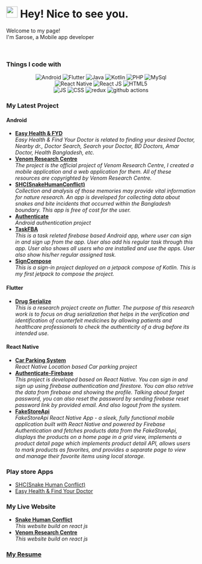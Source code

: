 <h1><img src="https://emojis.slackmojis.com/emojis/images/1531849430/4246/blob-sunglasses.gif?1531849430" width="30"/> Hey! Nice to see you.</h1>

<p>Welcome to my page! </br> I'm Sarose, a Mobile app developer </p> <br/>
<h3>Things I code with</h3>
<p align="center">
  <img alt="Android" src="https://img.shields.io/badge/%20-Android%20-blue" />
  <img alt="Flutter" src="https://img.shields.io/badge/%20-Flutter-yellowgreen" /> 
  <img alt="Java" src="https://img.shields.io/badge/%20-Java-green" /> 
  <img alt="Kotlin" src="https://img.shields.io/badge/%20-Kotlin-brightgreen" /> 
  <img alt="PHP" src="https://img.shields.io/badge/%20-PHP-orange" />  
  <img alt="MySql" src="https://img.shields.io/badge/%20-MySql-%23F29111" /> <br/>
  <img alt="React Native" src="https://img.shields.io/badge/%20-React%20Native-blue" /> 

  <img alt="React JS" src="https://img.shields.io/badge/%20-React%20JS-blue" />  
  <img alt="HTML5" src="https://img.shields.io/badge/%20-HTML5-%23F29111" /> <br/>
  <img alt="JS" src="https://img.shields.io/badge/%20-JS-Green" /> 
  <img alt="CSS" src="https://img.shields.io/badge/%20-CSS-blue" /> 
    <img alt="redux" src="https://img.shields.io/badge/-Redux-764ABC?style=flat-square&logo=redux&logoColor=white" />
  <img alt="github actions" src="https://img.shields.io/badge/-Github_Actions-2088FF?style=flat-square&logo=github-actions&logoColor=white" />

 </p>

 
  <h3>My Latest Project</h3>
  <h4>Android</h4>
  <ul>
    <!--   <li><a href="https://github.com/Saruj-chy/DreamToCU"><b> Dream to CU</b></a><br/><i> The “Dream to Chittagong University” is a system which will helps the admission test seeker. It will be designed to help to reduce the suffering of the admission test seeker who are willing to participate in the admission test examination in the Chittagong University. </i></li> -->
  
  <li><a href="https://github.com/Saruj-chy/Easy-Health-FYD"><b> Easy Health & FYD </b></a><br/><i> Easy Health & Find Your Doctor is related to finding your desired Doctor, Nearby dr., Doctor Search, Search your Doctor, BD Doctors, Amar Doctor, Health Bangladesh, etc. </i></li>

  <li><a href="https://github.com/Saruj-chy/Venom_Research_Centre"><b> Venom Research Centre </b></a><br/><i> The project is the official project of Venom Research Centre, I created a mobile application and a web application for them. All of these resources are copyrighted by Venom Research Centre. </i></li>
  
   <li><a href="https://github.com/Saruj-chy/SHC_SnakeHumanConflict"><b> SHC(SnakeHumanConflict)</b></a><br/><i> Collection and analysis of those memories may provide vital information for nature research. An app is developed for collecting data about snakes and bite incidents that occurred within the Bangladesh boundary. This app is free of cost for the user. </i></li>
   <li><a href="https://github.com/Saruj-chy/Authenticate"><b> Authenticate</b></a><br/><i> Android authentication project</i></li>

   <li><a href="https://github.com/Saruj-chy/TaskFBA"><b> TaskFBA</b></a><br/><i> This is a task releted firebase based Android app, where user can sign in and sign up from the app. User also add his regular task through this app. User also shows all users who are installed and use the apps. User also show his/her regular assigned task. </i></li>

   
  <li><a href="https://github.com/Saruj-chy/SignCompose"><b> SignCompose </b></a><br/><i> This is a sign-in project deployed on a jetpack compose of Kotlin. This is my first jetpack to compose the project. </i></li>
   
  </ul>
  <h4>Flutter</h4>
  <ul>

<li><a href="https://github.com/Saruj-chy/drug_serialize"><b> Drug Serialize </b></a><br/><i> This is a research project create on flutter. The purpose of this research work is to focus on drug serialization that helps in the verification and identification of counterfeit medicines by allowing patients and healthcare professionals to check the authenticity of a drug before its intended use.  </i></li>    
</ul>

<h4>React Native</h4>

<ul>

 <li><a href="https://github.com/Saruj-chy/Car-Parking-System"><b> Car Parking System </b></a><br/><i> React Native Location based Car parking project  </i></li>
 <li><a href="https://github.com/Saruj-chy/Authenticate-Firebase"><b> Authenticate-Firebase </b></a><br/><i> This project is developed based on React Native. You can sign in and sign up using firebase authentication and firestore. You can also retrive the data from firebase and showing the profile. Talking about forget password, you can also reset the password by sending firebase reset password link by provided email. And also logout from the system. </i></li>

 <li><a href="https://github.com/Saruj-chy/FakeStoreApi"><b> FakeStoreApi </b> </a> <br/><i> FakeStoreApi React Native App - a sleek, fully functional mobile application built with React Native and powered by Firebase Authentication and fetches products data from the FakeStoreApi, displays the products on a home page in a grid view, implements a product detail page which implements product detail API, allows users to mark products as favorites, and provides a separate page to view and manage their favorite items using local storage.</i></li>
</ul>
 
 <h3>Play store Apps</h3>
<ul>
  <li><a href="https://play.google.com/store/apps/details?id=com.sd.spartan.shc&hl=en&gl=US" width="20" alt="new" > 	
SHC(Snake Human Conflict) <a/> </li>
  <li><a href="https://play.google.com/store/apps/details?id=com.sd.spartan.easyhealth&hl=en&gl=US" width="20" alt="new" > Easy Health & Find Your Doctor <a/> </li>
  
  
</ul>

 <h3>My Live Website</h3>
<ul>
 <li><a href="https://snakehumanconflict.org/"><b> Snake Human Conflict </b></a><br/><i> This website build on react js  </i></li>
   <li><a href="https://www.vrcbangladesh.org/"><b> Venom Research Centre </b></a><br/><i> This website build on react js  </i></li>

  </ul>
  
  <h3><a href="https://drive.google.com/file/d/19o8XUI3DUdF7sI-SqMsogzGP1P4BW3rn/view?usp=sharing"><b> My Resume </b></a> </h3>


